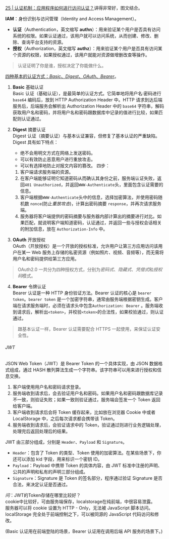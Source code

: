 

[25 | 认证机制：应用程序如何进行访问认证？](https://time.geekbang.org/column/article/398410)讲得非常好，图文结合。

**IAM**：身份识别与访问管理（Identity and Access Management）。

- **认证**（Authentication，英文缩写 **authn**）：用来验证某个用户是否具有访问系统的权限。如果认证通过，该用户就可以访问系统，从而创建、修改、删除、查询平台支持的资源。  
- **授权**（Authorization，英文缩写 **authz**）：用来验证某个用户是否具有访问某个资源的权限，如果授权通过，该用户就能对资源做增删改查等操作。

> 认证证明了你是谁，授权决定了你能做什么。

<u>四种基本的认证方式：*Basic*、*Digest*、*OAuth*、*Bearer*</u>。

1. **Basic** 基础认证  
Basic 认证（基础认证），是最简单的认证方式。它简单地将用户名:密码进行 `base64` 编码后，放到 HTTP Authorization Header 中。HTTP 请求到达后端服务后，后端服务会解析出 Authorization Header 中的 `base64` 字符串，解码获取用户名和密码，并将用户名和密码跟数据库中记录的值进行比较，如果匹配则认证通过。  

2. **Digest** 摘要认证  
Digest 认证（摘要认证）与基本认证兼容，但修复了基本认证的严重缺陷。  
Digest 具有如下特点：  
	- 绝不会用明文方式在网络上发送密码。
	- 可以有效防止恶意用户进行重放攻击。
	- 可以有选择地防止对报文内容的篡改。
四步：  
	1. 客户端请求服务端的资源。
	2. 在客户端能够证明它知道密码从而确认其身份之前，服务端认证失败，返回`401 Unauthorized`，并返回`WWW-Authenticate`头，里面包含认证需要的信息。
	3. 客户端根据`WWW-Authenticate`头中的信息，选择加密算法，并使用密码随机数 `nonce`(防止*重放攻击*)，计算出密码摘要 `response`，并再次请求服务端。
	4. 服务器将客户端提供的密码摘要与服务器内部计算出的摘要进行对比。如果匹配，就说明客户端知道密码，认证通过，并返回一些与授权会话相关的附加信息，放在 `Authorization-Info` 中。

3. **OAuth** 开放授权  
OAuth（开放授权）是一个开放的授权标准，允许用户让第三方应用访问该用户在某一 Web 服务上存储的私密资源（例如照片、视频、音频等），而无需将用户名和密码提供给第三方应用。  
> OAuth2.0 一共分为四种授权方式，分别为*密码式*、*隐藏式*、*凭借式*和*授权码*模式。

4. **Bearer** 令牌认证  
Bearer 认证是一种 HTTP 身份验证方法。Bearer 认证的核心是 `bearer token`。`bearer token` 是一个加密字符串，通常由服务端根据密钥生成。客户端在请求服务端时，必须在请求头中包含`Authorization: Bearer` 。服务端收到请求后，解析出`<token>`，并校验`<token>`的合法性，如果校验通过，则认证通过。  
> 跟基本认证一样，Bearer 认证需要配合 HTTPS 一起使用，来保证认证安全性。

###### JWT

JSON Web Token（JWT）是 Bearer Token 的一个具体实现，由 JSON 数据格式组成，通过 HASH 散列算法生成一个字符串。该字符串可以用来进行授权和信息交换。

1. 客户端使用用户名和密码请求登录。
2. 服务端收到请求后，会去验证用户名和密码。如果用户名和密码跟数据库记录不一致，则验证失败；如果一致则验证通过，服务端会签发一个 Token 返回给客户端。
3. 客户端收到请求后会将 Token 缓存起来，比如放在浏览器 Cookie 中或者 LocalStorage 中，之后每次请求都会携带该 Token。
4. 服务端收到请求后，会验证请求中的 Token，验证通过则进行业务逻辑处理，处理完后返回处理后的结果。

JWT 由三部分组成，分别是 `Header`、`Payload` 和 `Signature`。  
- `Header`：包含了 Token 的类型、Token 使用的加密算法。在某些场景下，你还可以添加 kid 字段，用来标识一个密钥 ID。
- `Payload`：Payload 中携带 Token 的具体内容，由 JWT 标准中注册的声明、公共的声明和私有的声明三部分组成。
- `Signature`：Signature 是 Token 的签名部分，程序通过验证 Signature 是否合法，来决定认证是否通过。

*问*：JWT的Token存储在哪里比较好？  
cookie中比较好，可由服务端保存，localstorage在纯前端，中很容易泄露。  
服务器可以将 cookie 设置为 HTTP - Only，无法被 JavaScript 脚本访问。  
localStorage 完全处于前端控制之下，可以被同源的 JavaScript 代码访问和修改。

(Basic 认证用在前端登陆的场景，Bearer 认证用在调用后端 API 服务的场景下。)

